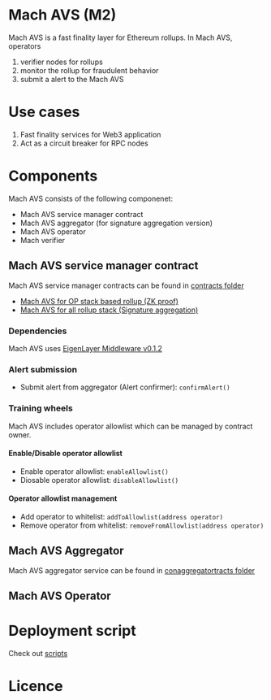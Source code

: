 # Mach AVS (M2)

Mach AVS is a fast finality layer for Ethereum rollups. In Mach AVS, operators 

1. verifier nodes for rollups
2. monitor the rollup for fraudulent behavior
3. submit a alert to the Mach AVS

# Use cases

1. Fast finality services for Web3 application
2. Act as a circuit breaker for RPC nodes

# Components 

Mach AVS consists of the following componenet:
- Mach AVS service manager contract
- Mach AVS aggregator (for signature aggregation version)
- Mach AVS operator
- Mach verifier

## Mach AVS service manager contract

Mach AVS service manager contracts can be found in [contracts folder](contracts/src/core/)
- [Mach AVS for OP stack based rollup (ZK proof)](contracts/src/core/MachOptimismServiceManager.sol)
- [Mach AVS for all rollup stack (Signature aggregation)](contracts/src/core/MachServiceManager.sol)

### Dependencies 

Mach AVS uses [EigenLayer Middleware v0.1.2](https://github.com/Layr-Labs/eigenlayer-middleware/releases/tag/v0.1.2-holesky-init-deployment)

### Alert submission

- Submit alert from aggregator (Alert confirmer): `confirmAlert()`

### Training wheels

Mach AVS includes operator allowlist which can be managed by contract owner. 

#### Enable/Disable operator allowlist
- Enable operator allowlist: `enableAllowlist()`
- Diosable operator allowlist: `disableAllowlist()`

#### Operator allowlist management 
- Add operator to whitelist: `addToAllowlist(address operator)`
- Remove operator from whitelist: `removeFromAllowlist(address operator)` 

## Mach AVS Aggregator 

Mach AVS aggregator service can be found in [conaggregatortracts folder](aggregator/)

## Mach AVS Operator

# Deployment script

Check out [scripts](contracts/script)

# Licence

